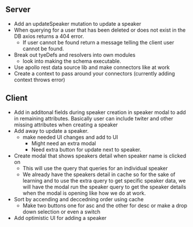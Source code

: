 ## Server

- Add an updateSpeaker mutation to update a speaker
- When querying for a user that has been deleted or does not exist in the DB axios returns a 404 error.
  - If user cannot be found return a message telling the client user cannot be found.
- Break out tyeDefs and resolvers into own modules
  - look into making the schema executable.
- Use apollo rest data source lib and make connectors like at work
- Create a context to pass around your connectors (currently adding context throws error)


## Client

- Add in additonal fields during speaker creation in speaker modal to add in remaining attributes. Basically user can include twiter and other missing attributes when creating a speaker
- Add away to update a speaker.
  - make needed UI changes and add to UI
    - Might need an extra modal
    - Need extra button for update next to speaker.
- Create modal that shows speakers detail when speaker name is clicked on
  - This will use the query that queries for an individual speaker
  - We already have the speakers detail in cache so for the sake of learning and to use the extra query to get specific speaker data, we will have the modal run the speaker query to get the speaker details when the modal is opening like how we do at work.
- Sort by accending and deccedning order using cache
  - Make two buttons one for asc and the other for desc or make a drop down selection or even a switch
- Add optimistic UI for adding a speaker
